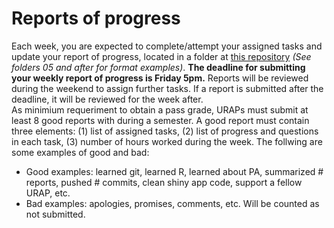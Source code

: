 # Reports of progress
Each week, you are expected to complete/attempt your assigned tasks and update your report of progress, located in a folder at [this repository](https://github.com/BITSS-OPA/URAP-week-progress) _(See folders 05 and after for format examples)_. **The deadline for submitting your weekly report of progress is Friday 5pm.** Reports will be reviewed during the weekend to assign further tasks. If a report is submitted after the deadline, it will be reviewed for the week after.   
As minimium requeriment to obtain a pass grade, URAPs must submit at least 8 good reports with during a semester. A good report must contain three elements: (1) list of assigned tasks, (2) list of progress and questions in each task, (3) number of hours worked during the week. The follwing are some examples of good and bad:
  - Good examples: learned git, learned R, learned about PA, summarized # reports, pushed # commits, clean shiny app code, support a fellow URAP, etc.
  - Bad examples: apologies, promises, comments, etc. Will be counted as not submitted.  
